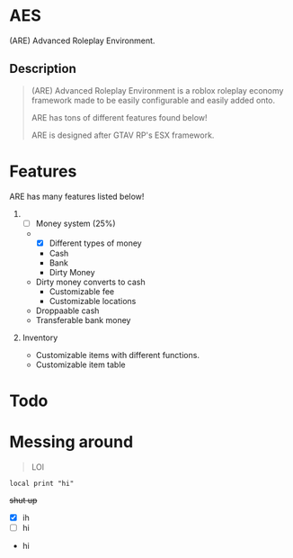 # AES
(ARE) Advanced Roleplay Environment.

## Description

> (ARE) Advanced Roleplay Environment is a roblox roleplay economy framework made to be easily configurable and easily added onto. 
> 
> ARE has tons of different features found below! 
> 
> ARE is designed after GTAV RP's ESX framework. 

# Features
ARE has many features listed below!

1. - [ ] Money system (25%)
   * - [x] Different types of money
     * Cash
     * Bank
     * Dirty Money
   * Dirty money converts to cash
     * Customizable fee
     * Customizable locations
   * Droppaable cash
   * Transferable bank money

2. Inventory
   * Customizable items with different functions.
   * Customizable item table



# Todo

# Messing around
> LOl

```
local print "hi"
```
~~shut up~~

- [x] ih
- [ ] hi

* hi

